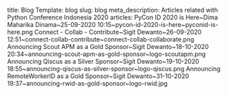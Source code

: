 title: Blog 
Template: blog
slug: blog
meta_description: Articles related with Python Conference Indonesia 2020
articles: PyCon ID 2020 is Here~Dima Maharika Dinama~25-09-2020 10:15~pycon-id-2020-is-here~pyconid-is-here.png
    Connect - Collab - Contribute~Sigit Dewanto~26-09-2020 12:51~connect-collab-contribute~connect-collab-collaborate.png
    Announcing Scout APM as a Gold Sponsor~Sigit Dewanto~18-10-2020 20:34~announcing-scout-apm-as-gold-sponsor~logo-scoutapm.png
    Announcing Qiscus as a Silver Sponsor~Sigit Dewanto~19-10-2020 18:55~announcing-qiscus-as-silver-sponsor~logo-qiscus.png
    Announcing RemoteWorkerID as a Gold Sponsor~Sigit Dewanto~31-10-2020 19:37~announcing-rwid-as-gold-sponsor~logo-rwid.jpg